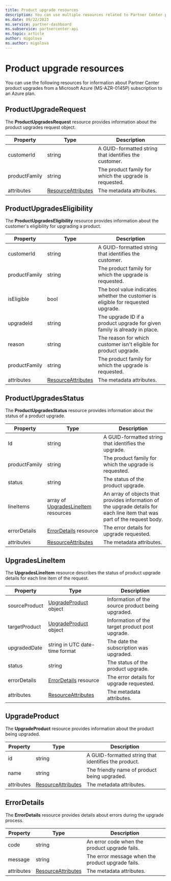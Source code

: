 ```yaml
---
title: Product upgrade resources
description: You can use multiple resources related to Partner Center product upgrades to an Azure plan. These include ProductUpgradeRequest, ProductUpgradesEligibility, ProductUpgradesStatus, UpgradesLineItem, UpgradeProduct, and ErrorDetails.
ms.date: 09/22/2023
ms.service: partner-dashboard
ms.subservice: partnercenter-api
ms.topic: article
author: migolova
ms.author: migolova
---
```


# Product upgrade resources

You can use the following resources for information about Partner Center product upgrades from a Microsoft Azure (MS-AZR-0145P) subscription to an Azure plan.

## ProductUpgradeRequest

The **ProductUpgradesRequest** resource provides information about the product upgrades request object.

| Property      | Type                                                          | Description                                                |
|---------------|---------------------------------------------------------------|------------------------------------------------------------|
| customerId    | string                                                        | A GUID-formatted string that identifies the customer.      |
| productFamily | string                                                        | The product family for which the upgrade is requested. |
| attributes    | [ResourceAttributes](utility-resources.md#resourceattributes) | The metadata attributes.                                   |

## ProductUpgradesEligibility

The **ProductUpgradesEligibility** resource provides information about the customer's eligibility for upgrading a product.

| Property      | Type                                                          | Description                                                                      |
|---------------|---------------------------------------------------------------|----------------------------------------------------------------------------------|
| customerId    | string                                                        | A GUID-formatted string that identifies the customer.                            |
| productFamily | string                                                        | The product family for which the upgrade is requested.                       |
| isEligible    | bool                                                          | The bool value indicates whether the customer is eligible for requested upgrade. |
| upgradeId     | string                                                        | The upgrade ID if a product upgrade for given family is already in place.        |
| reason        | string                                                        | The reason for which customer isn't eligible for product upgrade.                |
| productFamily | string                                                        | The product family for which the upgrade is requested.                       |
| attributes    | [ResourceAttributes](utility-resources.md#resourceattributes) | The metadata attributes.                                                         |

## ProductUpgradesStatus

The **ProductUpgradesStatus** resource provides information about the status of a product upgrade.

| Property | Type   | Description                                          |
|----------|--------|------------------------------------------------------|
| Id       | string | A GUID-formatted string that identifies the upgrade. |
| productFamily       | string                                                         | The product family for which the upgrade is requested.
| status              | string                                                         | The status of the product upgrade.
| lineItems           | array of [UpgradesLineItem](#upgradeslineitem) resources       | An array of objects that provides information of the upgrade details for each line item that was part of the request body.
| errorDetails        | [ErrorDetails](#errordetails) resource                         | The error details for upgrade requested.
| attributes          | [ResourceAttributes](utility-resources.md#resourceattributes)  | The metadata attributes. |

## UpgradesLineItem

The **UpgradesLineItem** resource describes the status of product upgrade details for each line item of the request.

| Property      | Type                                                          | Description                                       |
|---------------|---------------------------------------------------------------|---------------------------------------------------|
| sourceProduct | [UpgradeProduct](#upgradeproduct) object                      | Information of the source product being upgraded. |
| targetProduct | [UpgradeProduct](#upgradeproduct) object                      | Information of the target product post upgrade.   |
| upgradedDate  | string in UTC date-time format                                | The date the subscription was upgraded.           |
| status        | string                                                        | The status of the product upgrade.                |
| errorDetails  | [ErrorDetails](#errordetails) resource                        | The error details for upgrade requested.          |
| attributes    | [ResourceAttributes](utility-resources.md#resourceattributes) | The metadata attributes.                          |

## UpgradeProduct

The **UpgradeProduct** resource provides information about the product being upgraded.

| Property   | Type                                                          | Description                                          |
|------------|---------------------------------------------------------------|------------------------------------------------------|
| id         | string                                                        | A GUID-formatted string that identifies the product. |
| name       | string                                                        | The friendly name of product being upgraded.         |
| attributes | [ResourceAttributes](utility-resources.md#resourceattributes) | The metadata attributes.                             |

## ErrorDetails

The **ErrorDetails** resource provides details about errors during the upgrade process.

| Property   | Type                                                          | Description                                       |
|------------|---------------------------------------------------------------|---------------------------------------------------|
| code       | string                                                        | An error code when the product upgrade fails.      |
| message    | string                                                        | The error message when the product upgrade fails. |
| attributes | [ResourceAttributes](utility-resources.md#resourceattributes) | The metadata attributes.                          |
